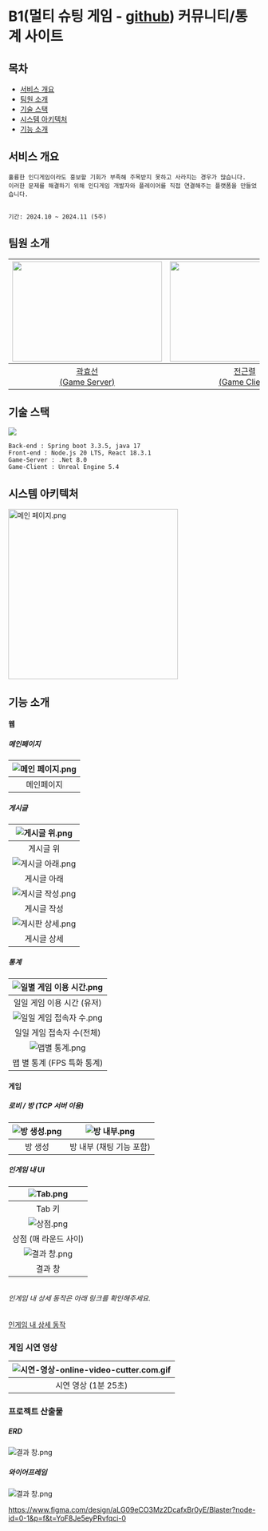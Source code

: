 # B1(멀티 슈팅 게임 - [github](https://github.com/Blaster-Games/B1)) 커뮤니티/통계 사이트

## 목차
  - [서비스 개요](#서비스-개요)
  - [팀원 소개](#팀원-소개)
  - [기술 스택](#기술-스택)
  - [시스템 아키텍처](#시스템-아키텍처)
  - [기능 소개](#기능-소개)
    

## 서비스 개요

```
훌륭한 인디게임이라도 홍보할 기회가 부족해 주목받지 못하고 사라지는 경우가 많습니다.
이러한 문제를 해결하기 위해 인디게임 개발자와 플레이어를 직접 연결해주는 플랫폼을 만들었습니다.


기간: 2024.10 ~ 2024.11 (5주)
```

## 팀원 소개

| <img title="" src="https://avatars.githubusercontent.com/hyoseon1201" alt="" width="300" height="200"> | <img title="" src="https://avatars.githubusercontent.com/CHAFALL" alt="" width="300" height="200"> | <img title="" src="https://avatars.githubusercontent.com/K-Dongyoung" alt="" width="300" height="200"> |
|:------------------------------------------------------------------------------------------------------:|:--------------------------------------------------------------------------------------------------:|:------------------------------------------------------------------------------------------------------:|
| [곽효선<br/>(Game Server)](https://github.com/hyoseon1201)                                                | [전근렬<br/>(Game Client)](https://github.com/CHAFALL)                                                | [김동영<br/>(Web)](https://github.com/K-Dongyoung)                                                        |

## 기술 스택

![](./readme-assets/기술%20스택.png)

```
Back-end : Spring boot 3.3.5, java 17
Front-end : Node.js 20 LTS, React 18.3.1
Game-Server : .Net 8.0
Game-Client : Unreal Engine 5.4 
```

## 시스템 아키텍처

<img title="" src="./readme-assets/아키텍처.png" alt="메인 페이지.png" width="340">

## 기능 소개

#### 웹

##### 메인페이지

| ![메인 페이지.png](./readme-assets/메인%20페이지.png) |
|:-------------------------------------------:|
| 메인페이지                                       |

##### 게시글

| ![게시글 위.png](./readme-assets/게시글%20위.png)   |
|:-------------------------------------------:|
| 게시글 위                                       |
| ![게시글 아래.png](./readme-assets/게시글%20아래.png) |
| 게시글 아래                                      |
| ![게시글 작성.png](./readme-assets/게시글%20작성.png) |
| 게시글 작성                                      |
| ![게시판 상세.png](./readme-assets/게시판%20상세.png) |
| 게시글 상세                                      |

##### 통계

| ![일별 게임 이용 시간.png](./readme-assets/일별%20게임%20이용%20시간.png) |
|:---------------------------------------------------------:|
| 일일 게임 이용 시간 (유저)                                          |
| ![일일 게임 접속자 수.png](./readme-assets/일일%20게임%20접속자%20수.png) |
| 일일 게임 접속자 수(전체)                                           |
| ![맵별 통계.png](./readme-assets/맵별%20통계.png)                 |
| 맵 별 통계 (FPS 특화 통계)                                        |

#### 게임

##### 로비 / 방 (TCP 서버 이용)

| ![방 생성.png](./readme-assets/방%20생성.png) | ![방 내부.png](./readme-assets/방%20내부.png) |
|:---------------------------------------:|:---------------------------------------:|
| 방 생성                                    | 방 내부 (채팅 기능 포함)                         |

##### 인게임 내 UI

| ![Tab.png](./readme-assets/Tab.png)     |
|:---------------------------------------:|
| Tab 키                                   |
| ![상점.png](./readme-assets/상점.png)       |
| 상점 (매 라운드 사이)                           |
| ![결과 창.png](./readme-assets/결과%20창.png) |
| 결과 창                                    |

###### 

###### 인게임 내 상세 동작은 아래 링크를 확인해주세요.

[인게임 내 상세 동작](https://github.com/CHAFALL/Blaster)

### 게임 시연 영상

| ![시연-영상-_online-video-cutter.com_.gif](./readme-assets/게임%20시연%20영상.gif) |
|:------------------------------------------------------------------------:|
| 시연 영상 (1분 25초)                                                           |

### 프로젝트 산출물

##### ERD

![결과 창.png](./readme-assets/ERD.png)

##### 와이어프레임

![결과 창.png](./readme-assets/와이어프레임.png)

https://www.figma.com/design/aLG09eCO3Mz2DcafxBr0yE/Blaster?node-id=0-1&p=f&t=YoF8Je5eyPRvfqci-0

